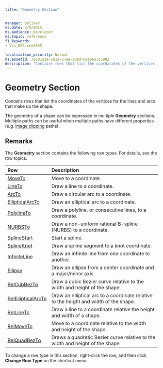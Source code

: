 ```yaml
---
title: "Geometry Section"
 
 
manager: soliver
ms.date: 3/9/2015
ms.audience: Developer
ms.topic: reference
f1_keywords:
- Vis_DSS.chm2055
 
localization_priority: Normal
ms.assetid: 75601a1e-6b1a-27ee-a2bd-69e569315982
description: "Contains rows that list the coordinates of the vertices for the lines and arcs that make up the shape."
---
```


# Geometry Section

Contains rows that list the coordinates of the vertices for the lines and arcs that make up the shape. 
  
The geometry of a shape can be expressed in multiple **Geometry** sections. Multiple paths can be useful when multiple paths have different properties (e.g. [image clipping](clippingpath-cell-foreign-image-info-section.md) paths). 
  
## Remarks

The **Geometry** section contains the following row types. For details, see the row topics. 
  
|**Row**|**Description**|
|:-----|:-----|
|[MoveTo](moveto-row-geometry-section.md) <br/> |Move to a coordinate.  <br/> |
|[LineTo](lineto-row-geometry-section.md) <br/> |Draw a line to a coordinate.  <br/> |
|[ArcTo](arcto-row-geometry-section.md) <br/> |Draw a circular arc to a coordinate.  <br/> |
|[EllipticalArcTo](ellipticalarcto-row-geometry-section.md) <br/> |Draw an elliptical arc to a coordinate.  <br/> |
|[PolylineTo](polylineto-row-geometry-section.md) <br/> |Draw a polyline, or consecutive lines, to a coordinate.  <br/> |
|[NURBSTo](nurbsto-row-geometry-section.md) <br/> |Draw a non-uniform rational B-spline (NURBS) to a coordinate.  <br/> |
|[SplineStart](splinestart-row-geometry-section.md) <br/> |Start a spline.  <br/> |
|[SplineKnot](splineknot-row-geometry-section.md) <br/> |Draw a spline segment to a knot coordinate.  <br/> |
|[InfiniteLine](infiniteline-row-geometry-section.md) <br/> |Draw an infinite line from one coordinate to another.  <br/> |
|[Ellipse](ellipse-row-geometry-section.md) <br/> |Draw an ellipse from a center coordinate and a major/minor axis.  <br/> |
|[RelCubBezTo](relcubbezto-row-geometry-section.md) <br/> |Draw a cubic Bezier curve relative to the width and height of the shape.  <br/> |
|[RelEllipticalArcTo](relellipticalarcto-row-geometry-section.md) <br/> |Draw an elliptical arc to a coordinate relative to the height and width of the shape.  <br/> |
|[RelLineTo](rellineto-row-geometry-section.md) <br/> |Draw a line to a coordinate relative the height and width of a shape.  <br/> |
|[RelMoveTo](relmoveto-row-geometry-section.md) <br/> |Move to a coordinate relative to the width and height of the shape.  <br/> |
|[RelQuadBezTo](relquadbezto-row-geometry-section.md) <br/> |Draws a quadratic Bezier curve relative to the width and height of the shape.  <br/> |
   
To change a row type in this section, right-click the row, and then click **Change Row Type** on the shortcut menu. 
  

